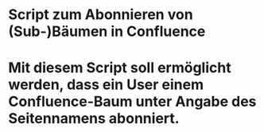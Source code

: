 # Script zum Abonnieren von (Sub-)Bäumen in Confluence

# Mit diesem Script soll ermöglicht werden, dass ein User einem Confluence-Baum unter Angabe des Seitennamens abonniert. 
